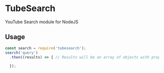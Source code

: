 # TubeSearch
YouTube Search module for NodeJS


## Usage
```js
const search = require('tubesearch');
search('query')
  .then((results) => { // Results will be an array of objects with properties `title` and `id`. Empty if no results
  
  });
```
